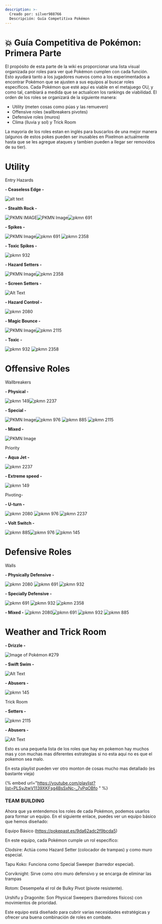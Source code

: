 ```yaml
---
description: >-
  Creado por: silver988766
  Descripción: Guía Competitiva Pokémon
---
```


# 💥 Guía Competitiva de Pokémon: Primera Parte

El propósito de esta parte  de la wiki  es proporcionar una lista visual organizada por roles para ver qué Pokémon cumplen con cada función. Esto ayudará tanto a los jugadores nuevos como a los experimentados a encontrar Pokémon que se ajusten a sus equipos al buscar roles específicos. Cada Pokémon que esté aquí es viable en el metajuego OU, y como tal, cambiará a medida que se actualicen los rankings de viabilidad. El orden de los roles se organizará de la siguiente manera:

- Utility (meten cosas como púas y las remueven)
- Offensive roles (wallbreakers pivotes)
- Defensive roles (muros)
- Clima (lluvia y sol) y Trick Room


La mayoria de los roles estan en inglés para buscarlos de una mejor manera (algunos de estos pokes pueden ser inusables en Pixelmon actualmente hasta que se les agregue ataques y tambien pueden a llegar ser removidos de su tier).


# Utility

Entry Hazards

**- Ceaseless Edge -**

![alt text ](../../images/usuarios/silver988766/2271.gif)

**- Stealth Rock -**

![PKMN IMAGE](../../images/usuarios/silver988766/36.gif)![PKMN Image](../../images/usuarios/silver988766/100835.gif)![pkmn 691](../../images/usuarios/silver988766/691.gif) 

**- Spikes -**

![PKMN Image](../../images/usuarios/silver988766/100835.gif)![pkmn 691](../../images/usuarios/silver988766/691.gif)  ![pkmn 2358](../../images/usuarios/silver988766/2358.gif)

**- Toxic Spikes -**

 ![pkmn 932](../../images/usuarios/silver988766/932.gif) 

**- Hazard Setters -**

![PKMN Image](../../images/usuarios/silver988766/100835.gif)![pkmn 2358](../../images/usuarios/silver988766/2358.gif)

**- Screen Setters -**
 
![Alt Text](../../images/usuarios/silver988766/2118.gif) 

**- Hazard Control -**

![pkmn 2080](../../images/usuarios/silver988766/2080.gif)

**- Magic Bounce -**

![PKMN Image](../../images/usuarios/silver988766/100835.gif)![pkmn 2115](../../images/usuarios/silver988766/2115.gif)

**- Toxic -**

![pkmn 932](../../images/usuarios/silver988766/932.gif) ![pkmn 2358](../../images/usuarios/silver988766/2358.gif)

# Offensive Roles

Wallbreakers

**- Physical -** 

![pkmn 149](../../images/usuarios/silver988766/149.gif)![pkmn 2237](../../images/usuarios/silver988766/2237.gif) 

**- Special -** 

![PKMN Image](../../images/usuarios/silver988766/100835.gif)![pkmn 976](../../images/usuarios/silver988766/976.gif) ![pkmn 885](../../images/usuarios/silver988766/885.gif) ![pkmn 2115](../../images/usuarios/silver988766/2115.gif)

**- Mixed -** 

![PKMN Image](../../images/usuarios/silver988766/100835.gif)

Priority 

**- Aqua Jet -**

 ![pkmn 2237](../../images/usuarios/silver988766/2237.gif)

**- Extreme speed -**

![pkmn 149](../../images/usuarios/silver988766/149.gif)

Pivoting-

**- U-turn -**

 ![pkmn 2080](../../images/usuarios/silver988766/2080.gif) ![pkmn 976](../../images/usuarios/silver988766/976.gif) ![pkmn 2237](../../images/usuarios/silver988766/2237.gif)

**- Volt Switch -**

![pkmn 885](../../images/usuarios/silver988766/885.gif)![pkmn 976](../../images/usuarios/silver988766/976.gif) ![pkmn 145](../../images/usuarios/silver988766/145.gif)

# Defensive Roles

Walls

**- Physically Defensive -**

 ![pkmn 2080](../../images/usuarios/silver988766/2080.gif) ![pkmn 691](../../images/usuarios/silver988766/691.gif)  ![pkmn 932](../../images/usuarios/silver988766/932.gif) 

**- Specially Defensive -**

 ![pkmn 691](../../images/usuarios/silver988766/691.gif)  ![pkmn 932](../../images/usuarios/silver988766/932.gif) ![pkmn 2358](../../images/usuarios/silver988766/2358.gif)

**- Mixed -**
![pkmn 2080](../../images/usuarios/silver988766/2080.gif)![pkmn 691](../../images/usuarios/silver988766/691.gif)  ![pkmn 932](../../images/usuarios/silver988766/932.gif)  ![pkmn 885](../../images/usuarios/silver988766/885.gif)



# Weather and Trick Room

**- Drizzle -** 

![Image of Pokémon #279](../../images/usuarios/silver988766/279.gif)

**- Swift Swim -**

 ![Alt Text](../../images/usuarios/silver988766/100260.gif) 

**- Abusers -**

![pkmn 145](../../images/usuarios/silver988766/145.gif)

Trick Room

**- Setters -**

![pkmn 2115](../../images/usuarios/silver988766/2115.gif)  

**- Abusers -**

![Alt Text](../../images/usuarios/silver988766/2262.gif)


Esto es una pequeña lista de los roles que hay en pokemon hay  muchos mas y con muchas mas diferentes estrategias si no esta aqui no es que el pokemon sea malo.

En esta playlist pueden ver otro monton de cosas mucho mas detallado (es bastante vieja)

{% embed url="https://youtube.com/playlist?list=PLSyJtwV1139XKFsg4BsSxNc-_7vPqOBfo " %}

### TEAM BUILDING
 
Ahora que ya entendemos los roles de cada Pokémon, podemos usarlos para formar un equipo. En el siguiente enlace, puedes ver un equipo básico que hemos diseñado:

Equipo Básico (https://pokepast.es/9da62adc2f9bcda5)

En este equipo, cada Pokémon cumple un rol específico:

Clodsire: Actúa como Hazard Setter (colocador de trampas) y como muro especial.

Tapu Koko: Funciona como Special Sweeper (barredor especial).

Corviknight: Sirve como otro muro defensivo y se encarga de eliminar las trampas 

Rotom: Desempeña el rol de Bulky Pivot (pivote resistente).

Urshifu y Dragonite: Son Physical Sweepers (barredores físicos) con movimientos de prioridad.

Este equipo está diseñado para cubrir varias necesidades estratégicas y ofrecer una buena combinación de roles en combate.
